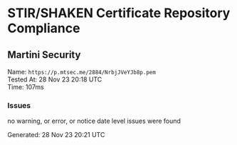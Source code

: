# STIR/SHAKEN Certificate Repository Compliance

## Martini Security

Name: `https://p.mtsec.me/2884/NrbjJVeYJb8p.pem`\
Tested At: 28 Nov 23 20:18 UTC\
Time: 107ms

### Issues

no warning, or error, or notice date level issues were found

Generated: 28 Nov 23 20:21 UTC
